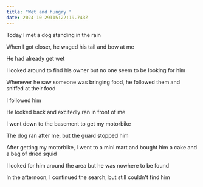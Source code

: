 ```yaml
---
title: "Wet and hungry "
date: 2024-10-29T15:22:19.743Z
---
```


Today I met a dog standing in the rain

When I got closer, he waged his tail and bow at me

He had already get wet

I looked around to find his owner but no one seem to be looking for him

Whenever he saw someone was bringing food, he followed them and sniffed at their food

I followed him

He looked back and excitedly ran in front of me

I went down to the basement to get my motorbike

The dog ran after me, but the guard stopped him

After getting my motorbike, I went to a mini mart and bought him a cake and a bag of dried squid

I looked for him around the area but he was nowhere to be found

In the afternoon, I continued the search, but still couldn't find him
